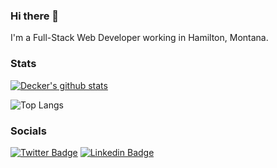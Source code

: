 ### Hi there 👋

I'm a Full-Stack Web Developer working in Hamilton, Montana.

### Stats

[![Decker's github stats](https://github-readme-stats.vercel.app/api?username=decker-brower&count_private=true&show_icons=true&hide=stars,contribs)](https://github.com/anuraghazra/github-readme-stats)

![Top Langs](https://github-readme-stats.vercel.app/api/top-langs/?username=decker-brower&hide=TeX&layout=compact)

### Socials

[![Twitter Badge](https://img.shields.io/badge/-Twitter-blue?style=for-the-badge&logo=twitter&logoColor=white)](https://twitter.com/deckerbrower)
[![Linkedin Badge](https://img.shields.io/badge/-LinkedIn-blue?style=for-the-badge&logo=linkedin&logoColor=white)](https://www.linkedin.com/in/decker-brower-45576253/)
